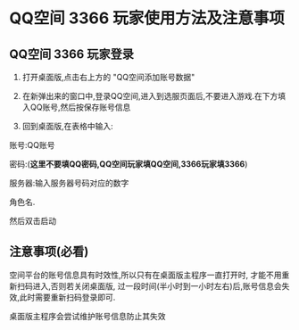 # QQ空间 3366 玩家使用方法及注意事项

## QQ空间 3366 玩家登录

1. 打开桌面版,点击右上方的 "QQ空间添加账号数据"

2. 在新弹出来的窗口中,登录QQ空间,进入到选服页面后,不要进入游戏.在下方填入QQ账号,然后按保存账号信息

3. 回到桌面版,在表格中输入:

账号:QQ账号

密码:(**这里不要填QQ密码,QQ空间玩家填QQ空间,3366玩家填3366**)

服务器:输入服务器号码对应的数字

角色名.

然后双击启动

<!-- ::: warning

由于QQ空间平台限制,账号信息只有两个小时左右的有效时间. 超过这个时间要重新扫码 保存账号信息 (否则会表现为卡在进度条100%)

后续是否能得到可持久化的登录信息,还需要再做研究.

::: -->

## 注意事项(必看)

空间平台的账号信息具有时效性,所以只有在桌面版主程序一直打开时, 才能不用重新扫码进入,否则若关闭桌面版, 过一段时间(半小时到一小时左右)后,账号信息会失效,此时需要重新扫码登录即可.

桌面版主程序会尝试维护账号信息防止其失效